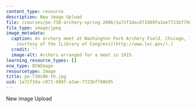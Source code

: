 ```yaml
---
content_type: resource
description: New image Upload
file: /courses/pe-730-archery-spring-2006/1a72f3dac071989fa3ae7723bf798b95_pe-730s06-th.jpg
file_type: image/jpeg
image_metadata:
  caption: An archery meet at Washington Park Archery Field, Chicago, 1915. (Image
    courtesy of the [Library of Congress](http://www.loc.gov/).)
  credit: ''
  image-alt: Archers arranged for a meet in 1915.
learning_resource_types: []
ocw_type: OCWImage
resourcetype: Image
title: pe-730s06-th.jpg
uid: 1a72f3da-c071-989f-a3ae-7723bf798b95
---
```

New image Upload

